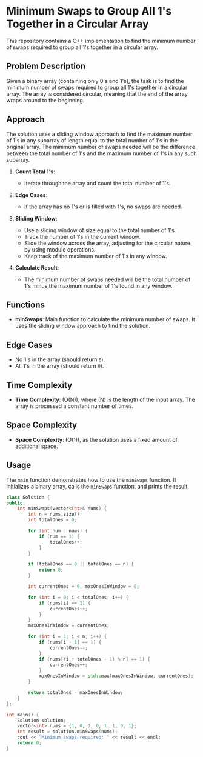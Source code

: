 # Minimum Swaps to Group All 1's Together in a Circular Array

This repository contains a C++ implementation to find the minimum number of swaps required to group all 1's together in a circular array.

## Problem Description

Given a binary array (containing only 0's and 1's), the task is to find the minimum number of swaps required to group all 1's together in a circular array. The array is considered circular, meaning that the end of the array wraps around to the beginning.

## Approach

The solution uses a sliding window approach to find the maximum number of 1's in any subarray of length equal to the total number of 1's in the original array. The minimum number of swaps needed will be the difference between the total number of 1's and the maximum number of 1's in any such subarray.

1. **Count Total 1's**:
   - Iterate through the array and count the total number of 1's.

2. **Edge Cases**:
   - If the array has no 1's or is filled with 1's, no swaps are needed.

3. **Sliding Window**:
   - Use a sliding window of size equal to the total number of 1's.
   - Track the number of 1's in the current window.
   - Slide the window across the array, adjusting for the circular nature by using modulo operations.
   - Keep track of the maximum number of 1's in any window.

4. **Calculate Result**:
   - The minimum number of swaps needed will be the total number of 1's minus the maximum number of 1's found in any window.

## Functions

- **minSwaps**: Main function to calculate the minimum number of swaps. It uses the sliding window approach to find the solution.

## Edge Cases

- No 1's in the array (should return `0`).
- All 1's in the array (should return `0`).

## Time Complexity

- **Time Complexity**: \(O(N)\), where \(N\) is the length of the input array. The array is processed a constant number of times.

## Space Complexity

- **Space Complexity**: \(O(1)\), as the solution uses a fixed amount of additional space.

## Usage

The `main` function demonstrates how to use the `minSwaps` function. It initializes a binary array, calls the `minSwaps` function, and prints the result.

```cpp
class Solution {
public:
    int minSwaps(vector<int>& nums) {
        int n = nums.size();
        int totalOnes = 0;

        for (int num : nums) {
            if (num == 1) {
                totalOnes++;
            }
        }

        if (totalOnes == 0 || totalOnes == n) {
            return 0;
        }

        int currentOnes = 0, maxOnesInWindow = 0;

        for (int i = 0; i < totalOnes; i++) {
            if (nums[i] == 1) {
                currentOnes++;
            }
        }
        maxOnesInWindow = currentOnes;

        for (int i = 1; i < n; i++) {
            if (nums[i - 1] == 1) {
                currentOnes--;
            }
            if (nums[(i + totalOnes - 1) % n] == 1) {
                currentOnes++;
            }
            maxOnesInWindow = std::max(maxOnesInWindow, currentOnes);
        }

        return totalOnes - maxOnesInWindow;
    }
};

int main() {
    Solution solution;
    vector<int> nums = {1, 0, 1, 0, 1, 1, 0, 1};
    int result = solution.minSwaps(nums);
    cout << "Minimum swaps required: " << result << endl;
    return 0;
}

